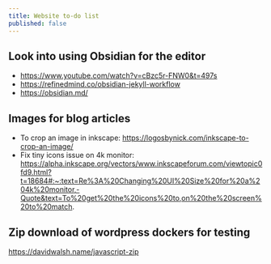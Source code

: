 ```yaml
---
title: Website to-do list
published: false
---
```


## Look into using Obsidian for the editor

* https://www.youtube.com/watch?v=cBzc5r-FNW0&t=497s
* https://refinedmind.co/obsidian-jekyll-workflow
* https://obsidian.md/

## Images for blog articles

* To crop an image in inkscape: https://logosbynick.com/inkscape-to-crop-an-image/
* Fix tiny icons issue on 4k monitor: https://alpha.inkscape.org/vectors/www.inkscapeforum.com/viewtopic0fd9.html?t=18684#:~:text=Re%3A%20Changing%20UI%20Size%20for%20a%204k%20monitor,-Quote&text=To%20get%20the%20icons%20to,on%20the%20screen%20to%20match.

## Zip download of wordpress dockers for testing

https://davidwalsh.name/javascript-zip


